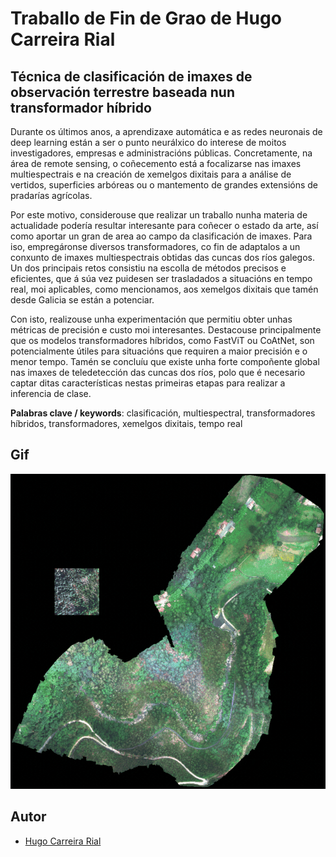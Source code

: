 
# Traballo de Fin de Grao de Hugo Carreira Rial
## Técnica de clasificación de imaxes de observación terrestre baseada nun transformador híbrido


Durante os últimos anos, a aprendizaxe automática e as redes neuronais de deep
learning están a ser o punto neurálxico do interese de moitos investigadores,
empresas e administracións públicas. Concretamente, na área de remote sensing, o
coñecemento está a focalizarse nas imaxes multiespectrais e na creación de xemelgos
dixitais para a análise de vertidos, superficies arbóreas ou o mantemento de grandes
extensións de pradarías agrícolas.

Por este motivo, considerouse que realizar un traballo nunha materia de actualidade
podería resultar interesante para coñecer o estado da arte, así como aportar
un gran de area ao campo da clasificación de imaxes. Para iso, empregáronse diversos
transformadores, co fin de adaptalos a un conxunto de imaxes multiespectrais
obtidas das cuncas dos ríos galegos. Un dos principais retos consistiu na escolla de
métodos precisos e eficientes, que á súa vez puidesen ser trasladados a situacións
en tempo real, moi aplicables, como mencionamos, aos xemelgos dixitais que tamén
desde Galicia se están a potenciar.

Con isto, realizouse unha experimentación que permitiu obter unhas métricas
de precisión e custo moi interesantes. Destacouse principalmente que os modelos
transformadores híbridos, como FastViT ou CoAtNet, son potencialmente útiles para
situacións que requiren a maior precisión e o menor tempo. Tamén se concluíu
que existe unha forte compoñente global nas imaxes de teledetección das cuncas dos
ríos, polo que é necesario captar ditas características nestas primeiras etapas para
realizar a inferencia de clase.

**Palabras clave / keywords**: clasificación, multiespectral, transformadores híbridos,
transformadores, xemelgos dixitais, tempo real

## Gif

![Imaxe non dispoñible](gif_msi.gif)



## Autor

- [Hugo Carreira Rial](https://www.github.com/hugocarreirarial06)

